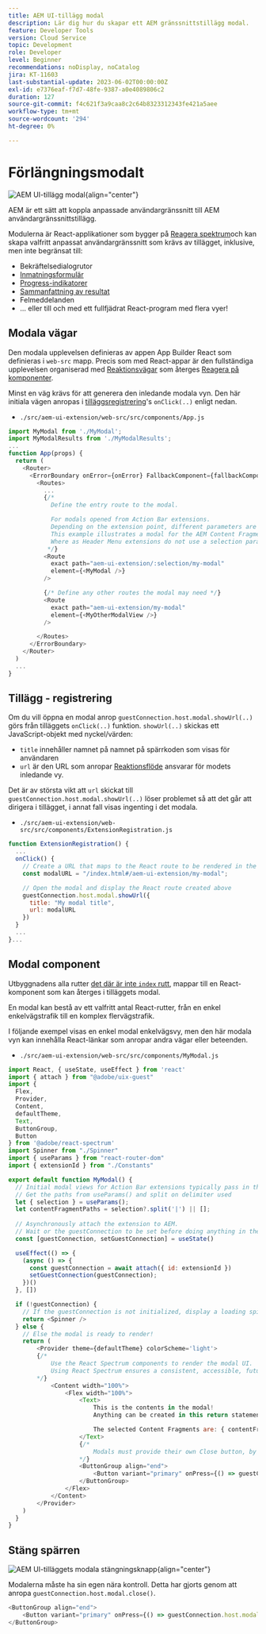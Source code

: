 ```yaml
---
title: AEM UI-tillägg modal
description: Lär dig hur du skapar ett AEM gränssnittstillägg modal.
feature: Developer Tools
version: Cloud Service
topic: Development
role: Developer
level: Beginner
recommendations: noDisplay, noCatalog
jira: KT-11603
last-substantial-update: 2023-06-02T00:00:00Z
exl-id: e7376eaf-f7d7-48fe-9387-a0e4089806c2
duration: 127
source-git-commit: f4c621f3a9caa8c2c64b8323312343fe421a5aee
workflow-type: tm+mt
source-wordcount: '294'
ht-degree: 0%

---
```


# Förlängningsmodalt

![AEM UI-tillägg modal](./assets/modal/modal.png){align="center"}

AEM är ett sätt att koppla anpassade användargränssnitt till AEM användargränssnittstillägg.

Modulerna är React-applikationer som bygger på [Reagera spektrum](https://react-spectrum.adobe.com/react-spectrum/)och kan skapa valfritt anpassat användargränssnitt som krävs av tillägget, inklusive, men inte begränsat till:

+ Bekräftelsedialogrutor
+ [Inmatningsformulär](https://react-spectrum.adobe.com/react-spectrum/#forms)
+ [Progress-indikatorer](https://react-spectrum.adobe.com/react-spectrum/#status)
+ [Sammanfattning av resultat](https://react-spectrum.adobe.com/react-spectrum/#collections)
+ Felmeddelanden
+ ... eller till och med ett fullfjädrat React-program med flera vyer!

## Modala vägar

Den modala upplevelsen definieras av appen App Builder React som definieras i `web-src` mapp. Precis som med React-appar är den fullständiga upplevelsen organiserad med [Reaktionsvägar](https://reactrouter.com/en/main/components/routes) som återges [Reagera på komponenter](https://reactjs.org/docs/components-and-props.html).

Minst en väg krävs för att generera den inledande modala vyn. Den här initiala vägen anropas i [tilläggsregistrering](#extension-registration)&#39;s `onClick(..)` enligt nedan.


+ `./src/aem-ui-extension/web-src/src/components/App.js`

```javascript
import MyModal from './MyModal';
import MyModalResults from './MyModalResults';
...
function App(props) {
  return (
    <Router>
      <ErrorBoundary onError={onError} FallbackComponent={fallbackComponent}>
        <Routes>
          ...         
          {/* 
            Define the entry route to the modal.

            For modals opened from Action Bar extensions.
            Depending on the extension point, different parameters are passed to the modal.
            This example illustrates a modal for the AEM Content Fragment Console (list view), where typically a :selection parameter is used to pass in the list of selected Content Fragments.
            Where as Header Menu extensions do not use a selection parameter.
           */}
          <Route
            exact path="aem-ui-extension/:selection/my-modal"
            element={<MyModal />}
          />                    

          {/* Define any other routes the modal may need */}
          <Route
            exact path="aem-ui-extension/my-modal"
            element={<MyOtherModalView />}
          />                    

        </Routes>
      </ErrorBoundary>
    </Router>
  )
  ...
}
```

## Tillägg - registrering

Om du vill öppna en modal anrop `guestConnection.host.modal.showUrl(..)` görs från tilläggets `onClick(..)` funktion. `showUrl(..)` skickas ett JavaScript-objekt med nyckel/värden:

+ `title` innehåller namnet på namnet på spärrkoden som visas för användaren
+ `url` är den URL som anropar [Reaktionsflöde](#modal-routes) ansvarar för modets inledande vy.

Det är av största vikt att `url` skickat till `guestConnection.host.modal.showUrl(..)` löser problemet så att det går att dirigera i tillägget, i annat fall visas ingenting i det modala.

+ `./src/aem-ui-extension/web-src/src/components/ExtensionRegistration.js`

```javascript
function ExtensionRegistration() {
  ...
  onClick() {
    // Create a URL that maps to the React route to be rendered in the modal
    const modalURL = "/index.html#/aem-ui-extension/my-modal";

    // Open the modal and display the React route created above
    guestConnection.host.modal.showUrl({
      title: "My modal title",
      url: modalURL
    })     
  }
  ...     
}...
```

## Modal component

Utbyggnadens alla rutter [det där är inte `index` rutt](./extension-registration.md#app-routes), mappar till en React-komponent som kan återges i tilläggets modal.

En modal kan bestå av ett valfritt antal React-rutter, från en enkel enkelvägstrafik till en komplex flervägstrafik.

I följande exempel visas en enkel modal enkelvägsvy, men den här modala vyn kan innehålla React-länkar som anropar andra vägar eller beteenden.

+ `./src/aem-ui-extension/web-src/src/components/MyModal.js`

```javascript
import React, { useState, useEffect } from 'react'
import { attach } from "@adobe/uix-guest"
import {
  Flex,
  Provider,
  Content,
  defaultTheme,
  Text,
  ButtonGroup,
  Button
} from '@adobe/react-spectrum'
import Spinner from "./Spinner"
import { useParams } from "react-router-dom"
import { extensionId } from "./Constants"

export default function MyModal() {
  // Initial modal views for Action Bar extensions typically pass in the list of selected Content Fragment Paths from ExtensionRegistration.js
  // Get the paths from useParams() and split on delimiter used
  let { selection } = useParams();
  let contentFragmentPaths = selection?.split('|') || [];
  
  // Asynchronously attach the extension to AEM. 
  // Wait or the guestConnection to be set before doing anything in the modal.
  const [guestConnection, setGuestConnection] = useState()

  useEffect(() => {
    (async () => {
      const guestConnection = await attach({ id: extensionId })
      setGuestConnection(guestConnection);
    })()
  }, [])

  if (!guestConnection) {
    // If the guestConnection is not initialized, display a loading spinner
    return <Spinner />
  } else {
    // Else the modal is ready to render!
    return (
        <Provider theme={defaultTheme} colorScheme='light'>
        {/* 
            Use the React Spectrum components to render the modal UI.
            Using React Spectrum ensures a consistent, accessible, future-proof look-and-feel and speeds up development.
        */}
            <Content width="100%">
                <Flex width="100%">
                    <Text>
                        This is the contents in the modal! 
                        Anything can be created in this return statement!

                        The selected Content Fragments are: { contentFragmentPaths.join(', ') }
                    </Text>                    
                    {/*
                        Modals must provide their own Close button, by calling: guestConnection.host.modal.close()
                    */}
                    <ButtonGroup align="end">
                        <Button variant="primary" onPress={() => guestConnection.host.modal.close()}>Close</Button>
                    </ButtonGroup>
                </Flex>
            </Content>
        </Provider>
    )
  }
}
```

## Stäng spärren

![AEM UI-tilläggets modala stängningsknapp](./assets/modal/close.png){align="center"}

Modalerna måste ha sin egen nära kontroll. Detta har gjorts genom att anropa `guestConnection.host.modal.close()`.

```javascript
<ButtonGroup align="end">
    <Button variant="primary" onPress={() => guestConnection.host.modal.close()}>Close</Button>
</ButtonGroup>
```
